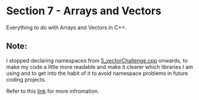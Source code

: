 # Section 7 - Arrays and Vectors
Everything to do with Arrays and Vectors in C++.

## Note:
I stopped declaring namespaces from [5_vectorChallenge.cpp](https://github.com/0xToast/Cplusplus/blob/main/Udemy/Section%207/5_vectorChallenge.cpp) onwards, to make my code a little more readable and make it clearer which libraries I am using and to get into the habit of it to avoid namespace problems in future coding projects. 

Refer to this [link](https://www.youtube.com/watch?v=4NYC-VU-svE&t) for more infromation.
